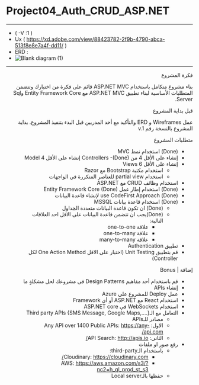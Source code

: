 # Project04_Auth_CRUD_ASP.NET
_____________________________________________________________________________
- ( -V :1 )
- Ux ( https://xd.adobe.com/view/88423782-2f9b-4790-abca-513f8e8e7a4f-dd11/ )
- ERD : 
- ![Blank diagram (1)](https://user-images.githubusercontent.com/82523761/121971490-7e65ad00-cd81-11eb-9d60-0ab9e1a9311b.png)
_____________________________________________________________________________
<div dir="rtl" align="right">

فكرة المشروع

بناء مشروع متكامل باستخدام ASP.NET MVC  قائم على فكرة من اختيارك وتتضمن المتطلبات الأساسية لبناء تطبيق ASP.NET MVC مع  Entity Framework Core وSql Server.


قبل بداية المشروع 

عمل Wireframes و ERD والتأكيد مع أحد المدربين قبل البدء بتنفيذ المشروع. بداية المشروع بالنسخة رقم  v.1

متطلبات المشروع


- (Done) استخدام نمط MVC  
- إنشاء على الأقل 4 من Controllers
-(Done)  إنشاء على الأقل 4 Model  
- إنشاء على الأقل 6 Views
    - استخدام مكتبة Bootstrap مع Razor 
    - استخدام partial view للعناصر المتكررة في الواجهات
- استخدام وظائف CRUD مع ASP.NET 
- (Done) استخدام إطار عمل Entity Framework Core (Done)
- (Done) use CodeFirst Approach  لإنشاء قاعدة البيانات
- (Done) استخدام قاعدة بيانات MSSQL 
    - (Done) ان تكون قاعدة البيانات متعددة الجداول
    - (Done)يجب ان تتضمن قاعدة البيانات على الاقل احد العلاقات التالية:
        - علاقة one-to-one
        - علاقة one-to-many
        - علاقة many-to-many
- تطبيق Authentication 
- قم بتطبيق Unit Testing (اختبار على الاقل One Action Method لكل Controller)


إضافة | Bonus 
- قم باستخدام أحد مفاهيم Design Patterns في مشروعك لحل مشكلةٍ ما
- إنشاء APIs 
- عمل Deploy للمشروع على Azure
- استخدام React مع ASP.NET أو أي Framework 
- استخدام WebSockets في ASP.NET core
- التعامل مع الـThird party APIs  {SMS Message, Google Maps,….} 
    - مصادر للـAPIs
    - الاول: Any API over 1400 Public APIs: https://any-api.com/
    - الثاني: API Search: http://apis.io/
- رفع صور او ملفات 
    -  باستخدام الـthird-party:
        - Cloudinary: https://cloudinary.com/
        -  AWS: https://aws.amazon.com/s3/?nc2=h_ql_prod_st_s3
    - حفظها  بالـLocal server 
</div>

